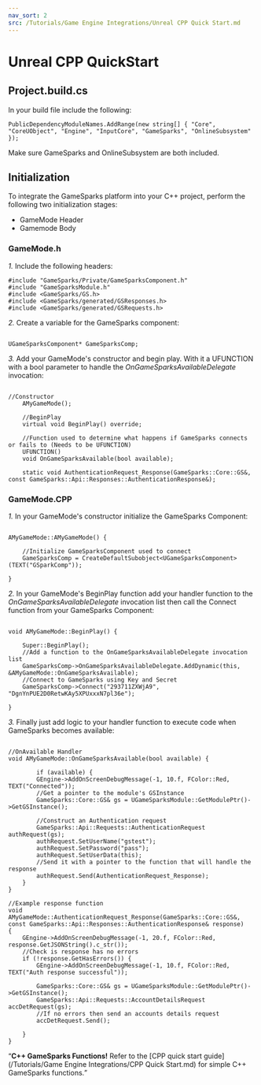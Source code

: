 ```yaml
---
nav_sort: 2
src: /Tutorials/Game Engine Integrations/Unreal CPP Quick Start.md
---
```


# Unreal CPP QuickStart

## Project.build.cs

In your build file include the following:

```
PublicDependencyModuleNames.AddRange(new string[] { "Core", "CoreUObject", "Engine", "InputCore", "GameSparks", "OnlineSubsystem" });
```

Make sure GameSparks and OnlineSubsystem are both included.

## Initialization

To integrate the GameSparks platform into your C++ project, perform the following two initialization stages:
* GameMode Header
* Gamemode Body


### GameMode.h

*1.* Include the following headers:

```
#include "GameSparks/Private/GameSparksComponent.h"
#include "GameSparksModule.h"
#include <GameSparks/GS.h>
#include <GameSparks/generated/GSResponses.h>
#include <GameSparks/generated/GSRequests.h>

```

*2.* Create a variable for the GameSparks component:

```

UGameSparksComponent* GameSparksComp;

```

*3.* Add your GameMode's constructor and begin play. With it a UFUNCTION with a bool parameter to handle the *OnGameSparksAvailableDelegate* invocation:

```

//Constructor
	AMyGameMode();

	//BeginPlay
	virtual void BeginPlay() override;

	//Function used to determine what happens if GameSparks connects or fails to (Needs to be UFUNCTION)
	UFUNCTION()
	void OnGameSparksAvailable(bool available);

	static void AuthenticationRequest_Response(GameSparks::Core::GS&, const GameSparks::Api::Responses::AuthenticationResponse&);

```

### GameMode.CPP

*1.* In your GameMode's constructor initialize the GameSparks Component:

```

AMyGameMode::AMyGameMode() {

	//Initialize GameSparksComponent used to connect
	GameSparksComp = CreateDefaultSubobject<UGameSparksComponent>(TEXT("GSparkComp"));

}

```

*2.* In your GameMode's BeginPlay function add your handler function to the *OnGameSparksAvailableDelegate* invocation list then call the Connect function from your GameSparks Component:

```

void AMyGameMode::BeginPlay() {

	Super::BeginPlay();
	//Add a function to the OnGameSparksAvailableDelegate invocation list
	GameSparksComp->OnGameSparksAvailableDelegate.AddDynamic(this, &AMyGameMode::OnGameSparksAvailable);
	//Connect to GameSparks using Key and Secret
	GameSparksComp->Connect("293711ZXWjA9", "DgnYnPUE2D0RetwKAy5XPUxxxN7pl36e");

}

```

*3.* Finally just add logic to your handler function to execute code when GameSparks becomes available:

```

//OnAvailable Handler
void AMyGameMode::OnGameSparksAvailable(bool available) {

		if (available) {
		GEngine->AddOnScreenDebugMessage(-1, 10.f, FColor::Red, TEXT("Connected"));
		//Get a pointer to the module's GSInstance
		GameSparks::Core::GS& gs = UGameSparksModule::GetModulePtr()->GetGSInstance();

		//Construct an Authentication request
		GameSparks::Api::Requests::AuthenticationRequest authRequest(gs);
		authRequest.SetUserName("gstest");
		authRequest.SetPassword("pass");
		authRequest.SetUserData(this);
		//Send it with a pointer to the function that will handle the response
		authRequest.Send(AuthenticationRequest_Response);
	}
}

//Example response function
void AMyGameMode::AuthenticationRequest_Response(GameSparks::Core::GS&, const GameSparks::Api::Responses::AuthenticationResponse& response)
{
	GEngine->AddOnScreenDebugMessage(-1, 20.f, FColor::Red, response.GetJSONString().c_str());
	//Check is response has no errors
	if (!response.GetHasErrors()) {
		GEngine->AddOnScreenDebugMessage(-1, 10.f, FColor::Red, TEXT("Auth response successful"));

		GameSparks::Core::GS& gs = UGameSparksModule::GetModulePtr()->GetGSInstance();
		GameSparks::Api::Requests::AccountDetailsRequest accDetRequest(gs);
		//If no errors then send an accounts details request
		accDetRequest.Send();

	}
}

```

<Q>**C++ GameSparks Functions!** Refer to the [CPP quick start guide](/Tutorials/Game Engine Integrations/CPP Quick Start.md) for simple C++ GameSparks functions.</q>
